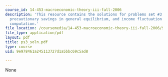 ```yaml
---
course_id: 14-453-macroeconomic-theory-iii-fall-2006
description: 'This resource contains the solutions for problems set #3 which includes
  precautionary savings in general equilibrium, and income fluctuation problem ? numerical
  computation.'
file_location: /coursemedia/14-453-macroeconomic-theory-iii-fall-2006/9e978461a245113727d1a5bbc69c5ad8_ps3_soln.pdf
file_type: application/pdf
layout: pdf
title: ps3_soln.pdf
type: course
uid: 9e978461a245113727d1a5bbc69c5ad8

---
```

None